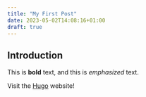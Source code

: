 ```yaml
---
title: "My First Post"
date: 2023-05-02T14:08:16+01:00
draft: true
---
```



## Introduction

This is **bold** text, and this is *emphasized* text.

Visit the [Hugo](https://gohugo.io) website!